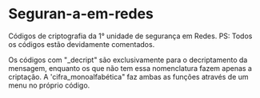 # Seguran-a-em-redes
Códigos de criptografia da 1° unidade de segurança em Redes. PS: Todos os códigos estão devidamente comentados.

Os códigos com "_decript" são exclusivamente para o decriptamento da mensagem, enquanto os que não tem essa nomenclatura fazem apenas a criptação.
A 'cifra_monoalfabética" faz ambas as funções através de um menu no próprio código.
